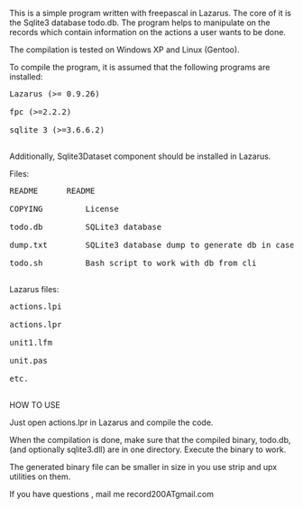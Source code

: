 This is a simple program written with freepascal in Lazarus. The core of it is the Sqlite3 database todo.db. The program helps to manipulate on the records which contain information on the actions a user wants to be done.

The compilation is tested on Windows XP and Linux (Gentoo).

To compile the program, it is assumed that the following programs are installed:
<pre>
Lazarus (>= 0.9.26)<br>
fpc (>=2.2.2)<br>
sqlite 3 (>=3.6.6.2)<br>
</pre>
Additionally, Sqlite3Dataset component should be installed in Lazarus.

Files:
<pre>
README    	README<br>
COPYING         License<br>
todo.db         SQLite3 database<br>
dump.txt        SQLite3 database dump to generate db in case of need<br>
todo.sh         Bash script to work with db from cli<br>
</pre>

Lazarus files:
<pre>
actions.lpi<br>
actions.lpr<br>
unit1.lfm<br>
unit.pas<br>
etc.<br>
</pre>

HOW TO USE

Just open actions.lpr in Lazarus and compile the code.

When the compilation is done, make sure that the compiled binary, todo.db, (and optionally sqlite3.dll) are in one directory. Execute the binary to work.

The generated binary file can be smaller in size in you use strip and upx utilities on them.

If you have questions , mail me record200ATgmail.com